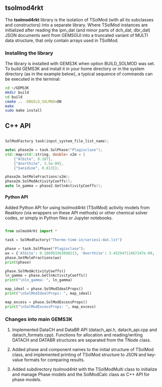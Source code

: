 ## tsolmod4rkt

 The **tsolmod4rkt** library is the isolation of TSolMod (with all its subclasses and constructors) into a separate library.  Where TSolMod instances are initialized after reading the ipm_dat (and minor parts of dch_dat, dbr_dat) JSON documents sent from GEMSGUI into a truncated variant of  MULTI data structure, that only contain arrays used in TSolMod.

### Installing the library

The library is installed with GEMS3K when option BUILD_SOLMOD was set.
To build GEMS3K and install it in your home directory or in the system directory (as in the example below), a typical sequence of commands can be executed in the terminal:

```sh
cd ~/GEMS3K
mkdir build
cd build
cmake .. -DBUILD_SOLMOD=ON
make
sudo make install
```

## C++ API

```cpp

SolModFactory task(input_system_file_list_name);

auto& phase2m = task.SolPhase("Plagioclase");
std::map<std::string, double> x2m = {
    {"Albite", 0.187},
    {"Anorthite", 3.5e-09},
    {"Sanidine", 0.813}};

phase2m.SetMoleFractions(x2m);
phase2m.SolModActivityCoeffs();
auto ln_gamma = phase2.GetlnActivityCoeffs();

```


#### Python API

Added  Python API for using tsolmod4rkt (TSolMod) activity models from Reaktoro (via wrappers on these API methods) or other chemical solver codes, or simply in Python files or Jupyter notebooks.

```python

from solmod4rkt import *

task = SolModFactory("Thermo-time-in/series1-dat.lst")

phase = task.SolPhase("Plagioclase");
wx = {'Albite': 0.186993363098213, 'Anorthite': 3.45294711467247e-09, 'Sanidine': 0.81300663344884}
phase.SetMoleFractions(wx)
print(phase)

phase.SolModActivityCoeffs()
ln_gamma = phase.GetlnActivityCoeffs()
print("\nln_gamma: ", ln_gamma)

map_ideal = phase.SolModIdealProps()
print("\nSolModIdealProps: ", map_ideal)

map_excess = phase.SolModExcessProps()
print("\nSolModExcessProps: ", map_excess)

```

### Changes into main GEMS3K

1. Implemented DataCH and DataBR API (datach_api.h, datach_api.cpp and datach_formats.cpp). Functions for allocation and reading/writing DATACH and DATABR structures are separated from the TNode class.

2. Added phase and component names to the initial structure of TSolMod class, and implemented printing of TSolMod structure to JSON and key-value formats for comparing results.

3. Added subdirectory *tsolmod4rkt* with the TSolModMulti class to initialize and manage Phase models and the SolModCalc class as C++ API for phase models.






